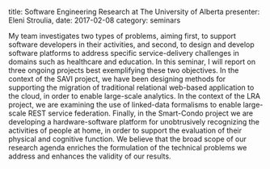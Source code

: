 title: Software Engineering Research at The University of Alberta
presenter: Eleni Stroulia,
date: 2017-02-08
category: seminars

My team investigates two types of problems, aiming first, to support
software developers in their activities, and second, to design and
develop software platforms to address specific service-delivery
challenges in domains such as healthcare and education. In this seminar,
I will report on three ongoing projects best exemplifying these two
objectives. In the context of the SAVI project, we have been designing
methods for supporting the migration of traditional relational web-based
application to the cloud, in order to enable large-scale analytics. In
the context of the LRA project, we are examining the use of linked-data
formalisms to enable large-scale REST service federation. Finally, in
the Smart-Condo project we are developing a hardware-software platform
for unobtrusively recognizing the activities of people at home, in order
to support the evaluation of their physical and cognitive function. We
believe that the broad scope of our research agenda enriches the
formulation of the technical problems we address and enhances the
validity of our results.
